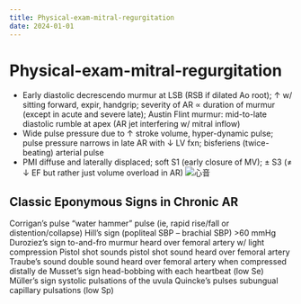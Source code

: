 ```yaml
---
title: Physical-exam-mitral-regurgitation
date: 2024-01-01
---
```

# Physical-exam-mitral-regurgitation

* Early diastolic decrescendo murmur at LSB (RSB if dilated Ao root); ↑ w/ sitting forward, expir, handgrip; severity of AR ∝ duration of murmur (except in acute and severe late); Austin Flint murmur: mid-to-late diastolic rumble at apex (AR jet interfering w/ mitral inflow)
* Wide pulse pressure due to ↑ stroke volume, hyper-dynamic pulse; pulse pressure narrows in late AR with ↓ LV fxn; bisferiens (twice-beating) arterial pulse
* PMI diffuse and laterally displaced; soft S1 (early closure of MV); ± S3 (≠ ↓ EF but rather just volume overload in AR)
![心音](https://i.imgur.com/FG1SQOk.png)
## Classic Eponymous Signs in Chronic AR
Corrigan’s pulse “water hammer” pulse (ie, rapid rise/fall or distention/collapse)
Hill’s sign (popliteal SBP – brachial SBP) >60 mmHg
Duroziez’s sign to-and-fro murmur heard over femoral artery w/ light compression
Pistol shot sounds pistol shot sound heard over femoral artery
Traube’s sound double sound heard over femoral artery when compressed distally
de Musset’s sign head-bobbing with each heartbeat (low Se)
Müller’s sign systolic pulsations of the uvula
Quincke’s pulses subungual capillary pulsations (low Sp)
